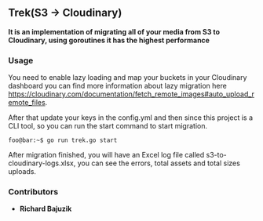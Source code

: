 ## Trek(S3 -> Cloudinary)

__It is an implementation of migrating all of your media from S3 to Cloudinary, using goroutines it has the highest performance__

### Usage

You need to enable lazy loading and map your buckets in your Cloudinary dashboard you can find more information about lazy migration here https://cloudinary.com/documentation/fetch_remote_images#auto_upload_remote_files.

After that update your keys in the config.yml and then since this project is a CLI tool, so you can run the start command to start migration.

```console
foo@bar:~$ go run trek.go start
```

After migration finished, you will have an Excel log file called s3-to-cloudinary-logs.xlsx, you can see the errors, total assets and total sizes
uploads.

### Contributors

- __Richard Bajuzik__
